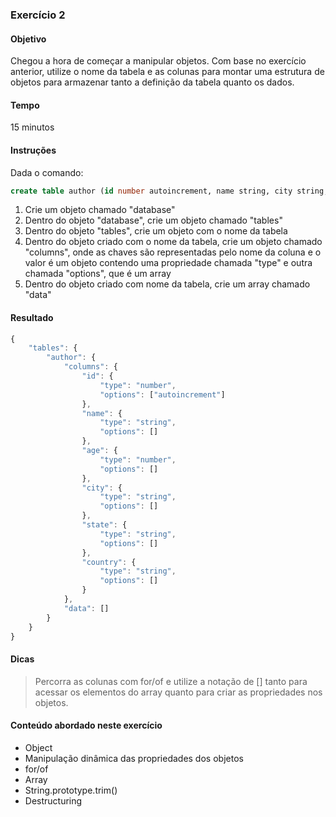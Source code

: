 ### Exercício 2

#### Objetivo
Chegou a hora de começar a manipular objetos. Com base no exercício anterior, utilize o nome da tabela e as colunas para montar uma estrutura de objetos para armazenar tanto a definição da tabela quanto os dados.

#### Tempo
15 minutos

#### Instruções

Dada o comando:

```sql
create table author (id number autoincrement, name string, city string, state string, country string)
```

1. Crie um objeto chamado "database"
2. Dentro do objeto "database", crie um objeto chamado "tables"
3. Dentro do objeto "tables", crie um objeto com o nome da tabela
4. Dentro do objeto criado com o nome da tabela, crie um objeto chamado "columns", onde as chaves são representadas pelo nome da coluna e o valor é um objeto contendo uma propriedade chamada "type" e outra chamada "options", que é um array
5. Dentro do objeto criado com nome da tabela, crie um array chamado "data"

#### Resultado

```javascript
{
	"tables": {
		"author": {
			"columns": {
				"id": {
					"type": "number",
					"options": ["autoincrement"]
				},
				"name": {
					"type": "string",
					"options": []
				},
				"age": {
					"type": "number",
					"options": []
				},
				"city": {
					"type": "string",
					"options": []
				},
				"state": {
					"type": "string",
					"options": []
				},
				"country": {
					"type": "string",
					"options": []
				}
			},
			"data": []
		}
	}
}
```

#### Dicas

> Percorra as colunas com for/of e utilize a notação de [] tanto para acessar os elementos do array quanto para criar as propriedades nos objetos.

#### Conteúdo abordado neste exercício

* Object
* Manipulação dinâmica das propriedades dos objetos
* for/of
* Array
* String.prototype.trim()
* Destructuring